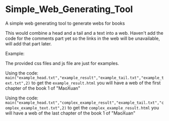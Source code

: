 # Simple_Web_Generating_Tool
A simple web generating tool to generate webs for books

This would combine a head and a tail and a text into a web.
Haven't add the code for the comments part yet so the links in the web will be unavailable, will add that part later.

Example:

The provided css files and js file are just for examples.

Using the code: `main("example_head.txt","example_result","example_tail.txt","example_text.txt",2)` to get the `example_result.html`
you will have a web of the first chapter of the book 1 of "MaoXuan"

Using the code: `main("example_head.txt","complex_example_result","example_tail.txt","complex_example_text.txt",2)` to get the `complex_example_result.html`
you will have a web of the last chapter of the book 1 of "MaoXuan"
